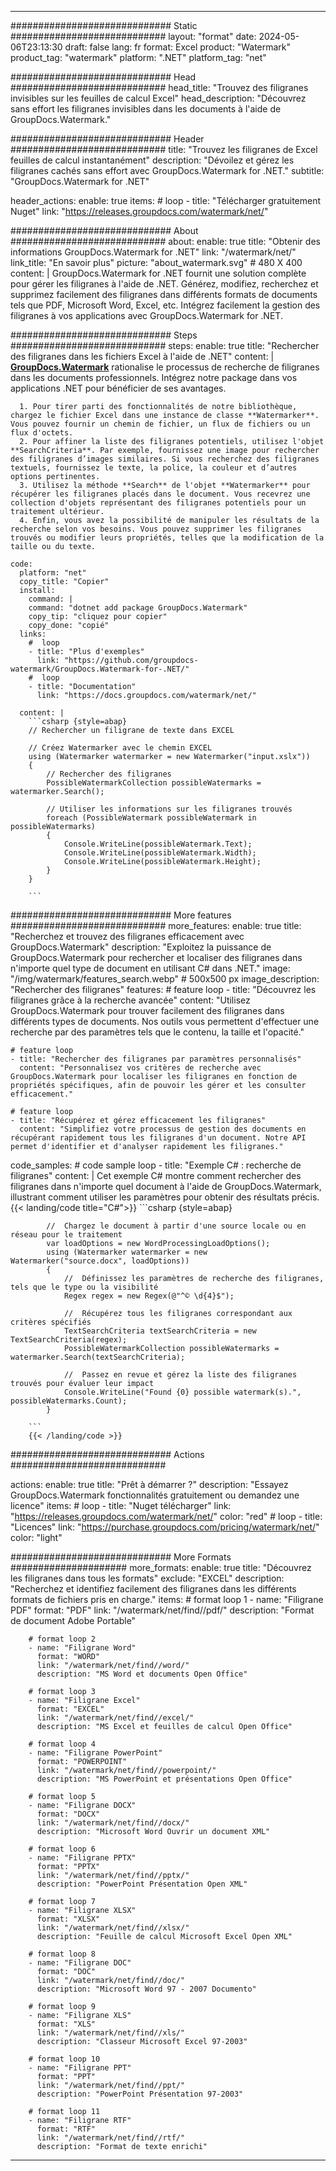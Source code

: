 
---
############################# Static ############################
layout: "format"
date:  2024-05-06T23:13:30
draft: false
lang: fr
format: Excel
product: "Watermark"
product_tag: "watermark"
platform: ".NET"
platform_tag: "net"

############################# Head ############################
head_title: "Trouvez des filigranes invisibles sur les feuilles de calcul Excel"
head_description: "Découvrez sans effort les filigranes invisibles dans les documents à l'aide de GroupDocs.Watermark."

############################# Header ############################
title: "Trouvez les filigranes de Excel feuilles de calcul instantanément" 
description: "Dévoilez et gérez les filigranes cachés sans effort avec GroupDocs.Watermark for .NET."
subtitle: "GroupDocs.Watermark for .NET" 

header_actions:
  enable: true
  items:
    #  loop
    - title: "Télécharger gratuitement Nuget"
      link: "https://releases.groupdocs.com/watermark/net/"
      
############################# About ############################
about:
    enable: true
    title: "Obtenir des informations GroupDocs.Watermark for .NET"
    link: "/watermark/net/"
    link_title: "En savoir plus"
    picture: "about_watermark.svg" # 480 X 400
    content: |
       GroupDocs.Watermark for .NET fournit une solution complète pour gérer les filigranes à l'aide de .NET. Générez, modifiez, recherchez et supprimez facilement des filigranes dans différents formats de documents tels que PDF, Microsoft Word, Excel, etc. Intégrez facilement la gestion des filigranes à vos applications avec GroupDocs.Watermark for .NET.

############################# Steps ############################
steps:
    enable: true
    title: "Rechercher des filigranes dans les fichiers Excel à l'aide de .NET"
    content: |
      **[GroupDocs.Watermark](https://products.groupdocs.com/watermark/net/)** rationalise le processus de recherche de filigranes dans les documents professionnels. Intégrez notre package dans vos applications .NET pour bénéficier de ses avantages.
      
      1. Pour tirer parti des fonctionnalités de notre bibliothèque, chargez le fichier Excel dans une instance de classe **Watermarker**. Vous pouvez fournir un chemin de fichier, un flux de fichiers ou un flux d'octets.
      2. Pour affiner la liste des filigranes potentiels, utilisez l'objet **SearchCriteria**. Par exemple, fournissez une image pour rechercher des filigranes d’images similaires. Si vous recherchez des filigranes textuels, fournissez le texte, la police, la couleur et d’autres options pertinentes.
      3. Utilisez la méthode **Search** de l'objet **Watermarker** pour récupérer les filigranes placés dans le document. Vous recevrez une collection d'objets représentant des filigranes potentiels pour un traitement ultérieur.
      4. Enfin, vous avez la possibilité de manipuler les résultats de la recherche selon vos besoins. Vous pouvez supprimer les filigranes trouvés ou modifier leurs propriétés, telles que la modification de la taille ou du texte.
   
    code:
      platform: "net"
      copy_title: "Copier"
      install:
        command: |
        command: "dotnet add package GroupDocs.Watermark"
        copy_tip: "cliquez pour copier"
        copy_done: "copié"
      links:
        #  loop
        - title: "Plus d'exemples"
          link: "https://github.com/groupdocs-watermark/GroupDocs.Watermark-for-.NET/"
        #  loop
        - title: "Documentation"
          link: "https://docs.groupdocs.com/watermark/net/"
          
      content: |
        ```csharp {style=abap}
        // Rechercher un filigrane de texte dans EXCEL

        // Créez Watermarker avec le chemin EXCEL
        using (Watermarker watermarker = new Watermarker("input.xslx"))
        {
            // Rechercher des filigranes
            PossibleWatermarkCollection possibleWatermarks = watermarker.Search();

            // Utiliser les informations sur les filigranes trouvés
            foreach (PossibleWatermark possibleWatermark in possibleWatermarks)
            {
                Console.WriteLine(possibleWatermark.Text);
                Console.WriteLine(possibleWatermark.Width);
                Console.WriteLine(possibleWatermark.Height);
            }
        }
        
        ```            

############################# More features ############################
more_features:
  enable: true
  title: "Recherchez et trouvez des filigranes efficacement avec GroupDocs.Watermark"
  description: "Exploitez la puissance de GroupDocs.Watermark pour rechercher et localiser des filigranes dans n'importe quel type de document en utilisant C# dans .NET."
  image: "/img/watermark/features_search.webp" # 500x500 px
  image_description: "Rechercher des filigranes"
  features:
    # feature loop
    - title: "Découvrez les filigranes grâce à la recherche avancée"
      content: "Utilisez GroupDocs.Watermark pour trouver facilement des filigranes dans différents types de documents. Nos outils vous permettent d'effectuer une recherche par des paramètres tels que le contenu, la taille et l'opacité."

    # feature loop
    - title: "Rechercher des filigranes par paramètres personnalisés"
      content: "Personnalisez vos critères de recherche avec GroupDocs.Watermark pour localiser les filigranes en fonction de propriétés spécifiques, afin de pouvoir les gérer et les consulter efficacement."

    # feature loop
    - title: "Récupérez et gérez efficacement les filigranes"
      content: "Simplifiez votre processus de gestion des documents en récupérant rapidement tous les filigranes d'un document. Notre API permet d'identifier et d'analyser rapidement les filigranes."
      
  code_samples:
    # code sample loop
    - title: "Exemple C# : recherche de filigranes"
      content: |
        Cet exemple C# montre comment rechercher des filigranes dans n'importe quel document à l'aide de GroupDocs.Watermark, illustrant comment utiliser les paramètres pour obtenir des résultats précis.
        {{< landing/code title="C#">}}
        ```csharp {style=abap}
        
            //  Chargez le document à partir d'une source locale ou en réseau pour le traitement
            var loadOptions = new WordProcessingLoadOptions();
            using (Watermarker watermarker = new Watermarker("source.docx", loadOptions))
            {
                //  Définissez les paramètres de recherche des filigranes, tels que le type ou la visibilité
                Regex regex = new Regex(@"^© \d{4}$");

                //  Récupérez tous les filigranes correspondant aux critères spécifiés
                TextSearchCriteria textSearchCriteria = new TextSearchCriteria(regex);
                PossibleWatermarkCollection possibleWatermarks = watermarker.Search(textSearchCriteria);

                //  Passez en revue et gérez la liste des filigranes trouvés pour évaluer leur impact
                Console.WriteLine("Found {0} possible watermark(s).", possibleWatermarks.Count);
            }

        ```
        {{< /landing/code >}}


############################# Actions ############################

actions:
  enable: true
  title: "Prêt à démarrer ?"
  description: "Essayez GroupDocs.Watermark fonctionnalités gratuitement ou demandez une licence"
  items:
    #  loop
    - title: "Nuget télécharger"
      link: "https://releases.groupdocs.com/watermark/net/"
      color: "red"
        #  loop
    - title: "Licences"
      link: "https://purchase.groupdocs.com/pricing/watermark/net/"
      color: "light"


############################# More Formats #####################
more_formats:
    enable: true
    title: "Découvrez les filigranes dans tous les formats"
    exclude: "EXCEL"
    description: "Recherchez et identifiez facilement des filigranes dans les différents formats de fichiers pris en charge."
    items: 
        # format loop 1
        - name: "Filigrane PDF"
          format: "PDF"
          link: "/watermark/net/find//pdf/"
          description: "Format de document Adobe Portable"

        # format loop 2
        - name: "Filigrane Word"
          format: "WORD"
          link: "/watermark/net/find//word/"
          description: "MS Word et documents Open Office"
          
        # format loop 3
        - name: "Filigrane Excel"
          format: "EXCEL"
          link: "/watermark/net/find//excel/"
          description: "MS Excel et feuilles de calcul Open Office"

        # format loop 4
        - name: "Filigrane PowerPoint"
          format: "POWERPOINT"
          link: "/watermark/net/find//powerpoint/"
          description: "MS PowerPoint et présentations Open Office"

        # format loop 5
        - name: "Filigrane DOCX"
          format: "DOCX"
          link: "/watermark/net/find//docx/"
          description: "Microsoft Word Ouvrir un document XML"
          
        # format loop 6
        - name: "Filigrane PPTX"
          format: "PPTX"
          link: "/watermark/net/find//pptx/"
          description: "PowerPoint Présentation Open XML"
          
        # format loop 7
        - name: "Filigrane XLSX"
          format: "XLSX"
          link: "/watermark/net/find//xlsx/"
          description: "Feuille de calcul Microsoft Excel Open XML"

        # format loop 8
        - name: "Filigrane DOC"
          format: "DOC"
          link: "/watermark/net/find//doc/"
          description: "Microsoft Word 97 - 2007 Documento"

        # format loop 9
        - name: "Filigrane XLS"
          format: "XLS"
          link: "/watermark/net/find//xls/"
          description: "Classeur Microsoft Excel 97-2003"

        # format loop 10
        - name: "Filigrane PPT"
          format: "PPT"
          link: "/watermark/net/find//ppt/"
          description: "PowerPoint Présentation 97-2003"

        # format loop 11
        - name: "Filigrane RTF"
          format: "RTF"
          link: "/watermark/net/find//rtf/"
          description: "Format de texte enrichi"

---